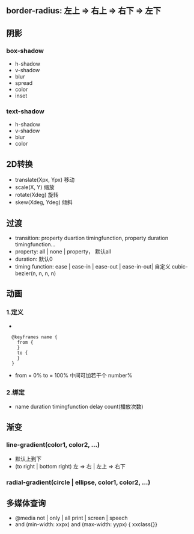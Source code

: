 ## border-radius: 左上 => 右上 => 右下 => 左下

## 阴影
### box-shadow
- h-shadow
- v-shadow
- blur
- spread
- color
- inset
### text-shadow
- h-shadow
- v-shadow
- blur
- color

## 2D转换
- translate(Xpx, Ypx) 移动
- scale(X, Y) 缩放
- rotate(Xdeg) 旋转
- skew(Xdeg, Ydeg) 倾斜

## 过渡
- transition: property duartion timingfunction, property duration timingfunction...
- property: all | none | property， 默认all
- duration: 默认0
- timing function: ease | ease-in | ease-out | ease-in-out| 自定义 cubic-bezier(n, n, n, n)

## 动画
### 1.定义
- 
```
  @keyframes name {
    from {
    }
    to {
    }
  }
```
- from = 0% to = 100% 中间可加若干个 number%
### 2.绑定
- name duration timingfunction delay count(播放次数)

## 渐变
### line-gradient(color1, color2, ...)
- 默认上到下
- (to right | bottom right) 左 => 右 | 左上 => 右下
### radial-gradient(circle | ellipse, color1, color2, ...)

## 多媒体查询
- @media not | only | all  print | screen | speech
- and (min-width: xxpx) and (max-width: yypx) { xxclass{}}
